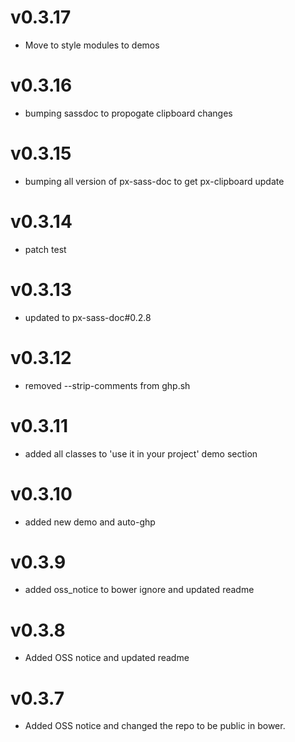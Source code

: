 v0.3.17
==================
* Move to style modules to demos

v0.3.16
==================
* bumping sassdoc to propogate clipboard changes


v0.3.15
==================
* bumping all version of px-sass-doc to get px-clipboard update


v0.3.14
==================
* patch test

v0.3.13
==============================
* updated to px-sass-doc#0.2.8

v0.3.12
==============================
* removed --strip-comments from ghp.sh

v0.3.11
==============================
* added all classes to 'use it in your project' demo section

v0.3.10
==============================
* added new demo and auto-ghp

v0.3.9
==============================
* added oss_notice to bower ignore and updated readme

v0.3.8
==============================
* Added OSS notice and updated readme

v0.3.7
==============================
* Added OSS notice and changed the repo to be public in bower.
